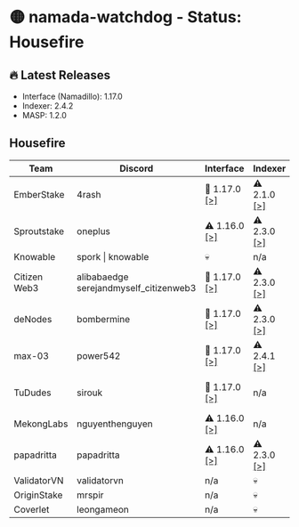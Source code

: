 # 🟡 namada-watchdog - Status: Housefire

## 🔥 Latest Releases
- Interface (Namadillo): 1.17.0
- Indexer: 2.4.2
- MASP: 1.2.0

## Housefire
| Team | Discord | Interface | Indexer | MASP |
|-|-|-|-|-|
| EmberStake | 4rash | 🎉 1.17.0  [[>]](https://namadillo-housefire.emberstake.xyz) | ⚠️ 2.1.0  [[>]](https://namada-housefire-idx.emberstake.xyz/health) | ⚠️ 1.1.0  [[>]](https://namada-housefire-masp-idx.emberstake.xyz/health) |
| Sproutstake | oneplus | ⚠️ 1.16.0  [[>]](https://housefire-interface.sproutstake.space/) | ⚠️ 2.3.0  [[>]](https://housefire-api.sproutstake.space/health) | 💀 |
| Knowable | spork \| knowable | 💀 | n/a | n/a |
| Citizen Web3 | alibabaedge<br> serejandmyself_citizenweb3 | 🎉 1.17.0  [[>]](https://namadillo-housefire.citizenweb3.com) | ⚠️ 2.3.0  [[>]](https://indexer.namada-housefire.citizenweb3.com/health) | 🎉 1.2.0  [[>]](https://masp-indexer.namada-housefire.citizenweb3.com/health) |
| deNodes | bombermine | 🎉 1.17.0  [[>]](https://namadillo-housefire.denodes.xyz) | ⚠️ 2.3.0  [[>]](https://namada-housefire-indexer.denodes.xyz/health) | 🎉 1.2.0  [[>]](https://namada-housefire-masp-indexer.denodes.xyz/health) |
| max-03 | power542 | 🎉 1.17.0  [[>]](https://namadillo.housefire.max-03.xyz) | ⚠️ 2.4.1  [[>]](https://indexer.housefire.max-03.xyz/health) | 💀 |
| TuDudes | sirouk | 🎉 1.17.0  [[>]](https://interface.housefire.tududes.com) | n/a | 🎉 1.2.0  [[>]](https://masp.housefire.tududes.com/health) |
| MekongLabs | nguyenthenguyen | ⚠️ 1.16.0  [[>]](https://namadillo-housefire.pwa.mekonglabs.xyz/) | n/a | n/a |
| papadritta | papadritta | ⚠️ 1.16.0  [[>]](https://housefire.ui.papadritta.com) | ⚠️ 2.3.0  [[>]](https://housefire.indexer.papadritta.com/health) | n/a |
| ValidatorVN | validatorvn | n/a | 💀 | 💀 |
| OriginStake | mrspir | n/a | 💀 | 💀 |
| Coverlet | leongameon | n/a | 💀 | n/a |
